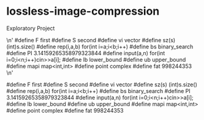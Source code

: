 # lossless-image-compression
Exploratory Project

\n'
#define F                first
#define S                second
#define vi               vector<int>
#define sz(s)            (int)s.size()
#define rep(i,a,b)       for(int i=a;i<b;i++)
#define bs               binary_search
#define PI               3.14159265358979323844
#define input(a,n)       for(int i=0;i<n;i++)cin>>a[i];
#define lb               lower_bound
#define ub               upper_bound
#define mapi             map<int,int>
#define point            complex<int>
#define fat              998244353
\n'

#define F                first
#define S                second
#define vi               vector<int>
#define sz(s)            (int)s.size()
#define rep(i,a,b)       for(int i=a;i<b;i++)
#define bs               binary_search
#define PI               3.14159265358979323844
#define input(a,n)       for(int i=0;i<n;i++)cin>>a[i];
#define lb               lower_bound
#define ub               upper_bound
#define mapi             map<int,int>
#define point            complex<int>
#define fat              998244353

